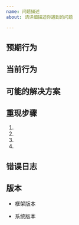 ```yaml
---
name: 问题描述
about: 请详细描述你遇到的问题

---
```


<!-- 请详细描述以下信息，即使是一个简单的bug，没有充足的信息，作者却需要花费大量的时间去查找可能的原因！！ -->

## 预期行为


## 当前行为


## 可能的解决方案
<!-- 不是强制性的，针对该错误的修复/原因的建议-->


## 重现步骤
<!-- 请提供明确的步骤 -->

1.
2.
3.
4.


## 错误日志


## 版本
* 框架版本

* 系统版本

